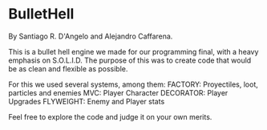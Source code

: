 # BulletHell

By Santiago R. D'Angelo and Alejandro Caffarena.

This is a bullet hell engine we made for our programming final, with a heavy emphasis on S.O.L.I.D. 
The purpose of this was to create code that would be as clean and flexible as possible. 

For this we used several systems, among them:
  FACTORY: Proyectiles, loot, particles and enemies
  MVC: Player Character
  DECORATOR: Player Upgrades
  FLYWEIGHT: Enemy and Player stats
 
Feel free to explore the code and judge it on your own merits.
